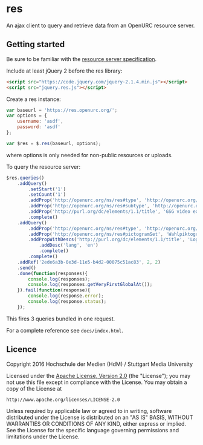 # res

An ajax client to query and retrieve data from an OpenURC resource server.

## Getting started

Be sure to be familiar with the [resource server specification](http://www.openurc.org/TR/res-serv-http1.0-20140304/).

Include at least jQuery 2 before the res library:

```html
<script src="https://code.jquery.com/jquery-2.1.4.min.js"></script>
<script src="jquery.res.js"></script>
```

Create a res instance:

```js
var baseurl = 'https://res.openurc.org/';
var options = {
    username: 'asdf',
    password: 'asdf'
};

var $res = $.res(baseurl, options);
```

where options is only needed for non-public resources or uploads.

To query the resource server:

```js
$res.queries()
    .addQuery()
        .setStart('1')
        .setCount('1')
        .addProp('http://openurc.org/ns/res#type', 'http://openurc.org/restypes#video')
        .addProp('http://openurc.org/ns/res#subtype', 'http://openurc.org/restypes#signLanguageVideo')
        .addProp('http://purl.org/dc/elements/1.1/title', 'GSG video explaining the account number input field (human Feldmann)')
        .complete()
    .addQuery()
        .addProp('http://openurc.org/ns/res#type', 'http://openurc.org/restypes#pictogram')
        .addProp('http://openurc.org/ns/res#pictogramSet', 'Wahlpiktogramme')
        .addPropWithDescs('http://purl.org/dc/elements/1.1/title', 'Log')
            .addDesc('lang', 'en')
            .complete()
        .complete()
    .addRef('2ede6a3b-0e3d-11e5-b4d2-00075c51ac83', 2, 2)
    .send()
    .done(function(responses){
        console.log(responses);
        console.log(responses.getVeryFirstGlobalAt());
    }).fail(function(response){
        console.log(response.error);
        console.log(response.status);
    });
```

This fires 3 queries bundled in one request.

For a complete reference see `docs/index.html`.

## Licence

Copyright 2016 Hochschule der Medien (HdM) / Stuttgart Media University

Licensed under the [Apache License, Version 2.0](https://github.com/REMEXLabs/res/blob/master/LICENSE) (the "License");
you may not use this file except in compliance with the License.
You may obtain a copy of the License at

    http://www.apache.org/licenses/LICENSE-2.0

Unless required by applicable law or agreed to in writing, software
distributed under the License is distributed on an "AS IS" BASIS,
WITHOUT WARRANTIES OR CONDITIONS OF ANY KIND, either express or implied.
See the License for the specific language governing permissions and
limitations under the License.

